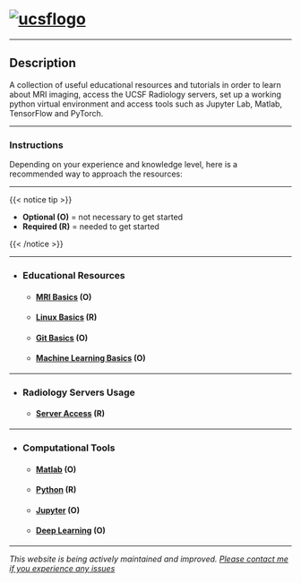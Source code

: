 # [![ucsflogo]][ucsfrad]

---

## Description

A collection of useful educational resources and tutorials in order to learn about MRI imaging, access the UCSF Radiology servers, set up a working python virtual environment and access tools such as Jupyter Lab, Matlab, TensorFlow and PyTorch.

---

### Instructions

Depending on your experience and knowledge level, here is a recommended way to approach the resources:

---

{{< notice tip >}}

- **Optional (O)** = not necessary to get started
- **Required (R)** = needed to get started

{{< /notice >}}

---

- ### Educational Resources

  - #### [MRI Basics][mrires] (O)

  - #### [Linux Basics][linuxres] (R)

  - #### [Git Basics][gitres] (O)

  - #### [Machine Learning Basics][mlres] (O)

---

- ### Radiology Servers Usage

  - #### [Server Access][serveraccessres] (R)

---

- ### Computational Tools

  - #### [Matlab][matlabres] (O)

  - #### [Python][pythonres] (R)

  - #### [Jupyter][jupyterres] (O)

  - #### [Deep Learning][dlres] (O)

---

*This website is being actively maintained and improved. [Please contact me if you experience any issues][mailme]*

[ucsflogo]: /materials/UCSF_sublogo_RadiologyBiomedicalImaging_navy_RGB.png "UCSF logo"
[ucsfrad]: https://radiology.ucsf.edu/
[mrires]: /page/mriresources
[linuxres]: /page/linuxresources
[gitres]: /page/gitresources
[mlres]: /page/mlresources
[serveraccessres]: /page/serveraccessresources
[matlabres]: /page/matlabresources
[pythonres]: /page/pythonresources
[jupyterres]: /page/jupyterresources
[dlres]: /page/dlresources
[mailme]: mailto:alejandro.moralesmartinez@ucsf.edu
